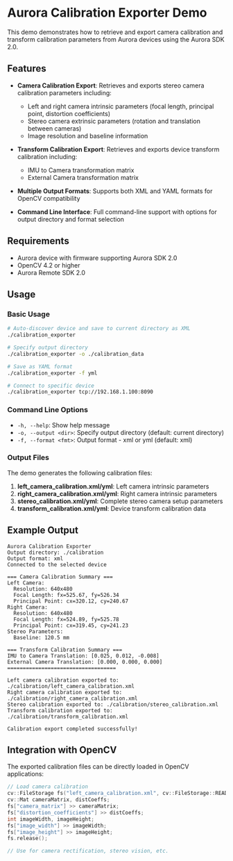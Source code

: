 # Aurora Calibration Exporter Demo

This demo demonstrates how to retrieve and export camera calibration and transform calibration parameters from Aurora devices using the Aurora SDK 2.0.

## Features

- **Camera Calibration Export**: Retrieves and exports stereo camera calibration parameters including:
  - Left and right camera intrinsic parameters (focal length, principal point, distortion coefficients)
  - Stereo camera extrinsic parameters (rotation and translation between cameras)
  - Image resolution and baseline information

- **Transform Calibration Export**: Retrieves and exports device transform calibration including:
  - IMU to Camera transformation matrix
  - External Camera transformation matrix

- **Multiple Output Formats**: Supports both XML and YAML formats for OpenCV compatibility

- **Command Line Interface**: Full command-line support with options for output directory and format selection

## Requirements

- Aurora device with firmware supporting Aurora SDK 2.0
- OpenCV 4.2 or higher
- Aurora Remote SDK 2.0

## Usage

### Basic Usage

```bash
# Auto-discover device and save to current directory as XML
./calibration_exporter

# Specify output directory
./calibration_exporter -o ./calibration_data

# Save as YAML format
./calibration_exporter -f yml

# Connect to specific device
./calibration_exporter tcp://192.168.1.100:8090
```

### Command Line Options

- `-h, --help`: Show help message
- `-o, --output <dir>`: Specify output directory (default: current directory)
- `-f, --format <fmt>`: Output format - xml or yml (default: xml)

### Output Files

The demo generates the following calibration files:

1. **left_camera_calibration.xml/yml**: Left camera intrinsic parameters
2. **right_camera_calibration.xml/yml**: Right camera intrinsic parameters  
3. **stereo_calibration.xml/yml**: Complete stereo camera setup parameters
4. **transform_calibration.xml/yml**: Device transform calibration data

## Example Output

```
Aurora Calibration Exporter
Output directory: ./calibration
Output format: xml
Connected to the selected device

=== Camera Calibration Summary ===
Left Camera:
  Resolution: 640x480
  Focal Length: fx=525.67, fy=526.34
  Principal Point: cx=320.12, cy=240.67
Right Camera:
  Resolution: 640x480
  Focal Length: fx=524.89, fy=525.78
  Principal Point: cx=319.45, cy=241.23
Stereo Parameters:
  Baseline: 120.5 mm

=== Transform Calibration Summary ===
IMU to Camera Translation: [0.025, 0.012, -0.008]
External Camera Translation: [0.000, 0.000, 0.000]
===================================

Left camera calibration exported to: ./calibration/left_camera_calibration.xml
Right camera calibration exported to: ./calibration/right_camera_calibration.xml
Stereo calibration exported to: ./calibration/stereo_calibration.xml
Transform calibration exported to: ./calibration/transform_calibration.xml

Calibration export completed successfully!
```

## Integration with OpenCV

The exported calibration files can be directly loaded in OpenCV applications:

```cpp
// Load camera calibration
cv::FileStorage fs("left_camera_calibration.xml", cv::FileStorage::READ);
cv::Mat cameraMatrix, distCoeffs;
fs["camera_matrix"] >> cameraMatrix;
fs["distortion_coefficients"] >> distCoeffs;
int imageWidth, imageHeight;
fs["image_width"] >> imageWidth;
fs["image_height"] >> imageHeight;
fs.release();

// Use for camera rectification, stereo vision, etc.
```

